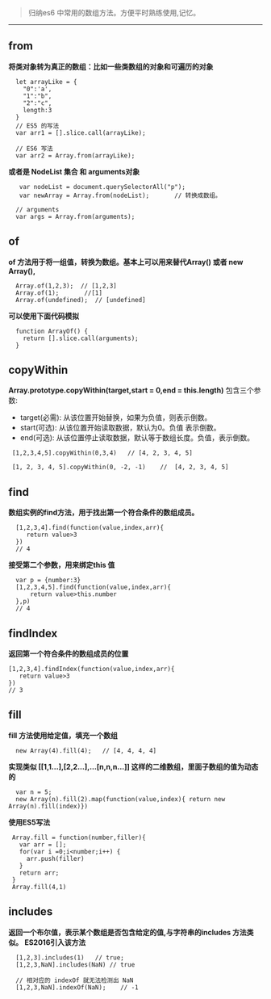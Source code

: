 > 归纳es6 中常用的数组方法。方便平时熟练使用,记忆。
___

## from ##
**将类对象转为真正的数组：比如一些类数组的对象和可遍历的对象**
```
  let arrayLike = {
    "0":'a',
    "1":"b",
    "2":"c",
    length:3
  }
  // ES5 的写法
  var arr1 = [].slice.call(arrayLike);

  // ES6 写法
  var arr2 = Array.from(arrayLike);
```
**或者是 NodeList 集合 和 arguments对象**
```
   var nodeList = document.querySelectorAll("p");
   var newArray = Array.from(nodeList);       // 转换成数组。

  // arguments
  var args = Array.from(arguments);     
```
## of ##
**of 方法用于将一组值，转换为数组。基本上可以用来替代Array() 或者 new Array(),**
```
  Array.of(1,2,3);  // [1,2,3]
  Array.of(1);       //[1]
  Array.of(undefined);  // [undefined]

```

**可以使用下面代码模拟**
```
  function ArrayOf() {
    return [].slice.call(arguments);
  }
```

## copyWithin ##
**Array.prototype.copyWithin(target,start = 0,end = this.length)**
包含三个参数:
  - target(必需): 从该位置开始替换，如果为负值，则表示倒数。
  - start(可选):  从该位置开始读取数据，默认为0。负值 表示倒数。
  - end(可选):    从该位置停止读取数据，默认等于数组长度。负值，表示倒数。

```
 [1,2,3,4,5].copyWithin(0,3,4)   // [4, 2, 3, 4, 5]

 [1, 2, 3, 4, 5].copyWithin(0, -2, -1)    //  [4, 2, 3, 4, 5]
```

## find ##
**数组实例的find方法，用于找出第一个符合条件的数组成员。**
```
  [1,2,3,4].find(function(value,index,arr){
     return value>3
  })
  // 4
```
**接受第二个参数，用来绑定this 值**
```
  var p = {number:3}
  [1,2,3,4,5].find(function(value,index,arr){
      return value>this.number
  },p)
  // 4
```

## findIndex ##
**返回第一个符合条件的数组成员的位置**
```
[1,2,3,4].findIndex(function(value,index,arr){
   return value>3
})
// 3
```

## fill ##
 **fill 方法使用给定值，填充一个数组**
 ```
   new Array(4).fill(4);   // [4, 4, 4, 4]
 ```
 **实现类似 [[1,1...],[2,2...],...[n,n,n...]] 这样的二维数组，里面子数组的值为动态的**
```
  var n = 5;
  new Array(n).fill(2).map(function(value,index){ return new Array(n).fill(index)})
```
**使用ES5写法**
```
 Array.fill = function(number,filler){
   var arr = [];
   for(var i =0;i<number;i++) {
     arr.push(filler)
   }
   return arr;
 }
 Array.fill(4,1)
```

## includes ##
**返回一个布尔值，表示某个数组是否包含给定的值,与字符串的includes 方法类似。**
**ES2016引入该方法**
```
  [1,2,3].includes(1)   // true;
  [1,2,3,NaN].includes(NaN) // true

  // 相对应的 indexOf 就无法检测出 NaN
  [1,2,3,NaN].indexOf(NaN);    // -1
```
